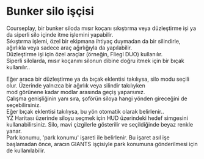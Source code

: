 # Bunker silo işçisi

  
Courseplay, bir bunker siloda mısır koçanı sıkıştırma veya düzleştirme işi ya da siperli silo içinde itme işlemini yapabilir.  
Sıkıştırma işlemi, özel bir ekipmana ihtiyaç duymadan da bir silindirle, ağırlıkla veya sadece araç ağırlığıyla da yapılabilir.  
Düzleştirme işi için özel araçlar (örneğin, Fliegl DUO) kullanılır.  
Siperli silolarda, mısır koçanını silonun dibine doğru itmek için bir bıçak kullanılır..  


  
Eğer araca bir düzleştirme ya da bıçak eklentisi takılıysa, silo modu seçili olur. Üzerinde yalnızca bir ağırlık veya silindir takılıyken  
mod görünene kadar modlar arasında geçiş yaparsınız.  
Çalışma genişliğinin yanı sıra, şoförün siloya hangi yönden gireceğini de seçebilirsiniz.   
Eğer bıçak eklentisi takılıysa, bu yön otomatik olarak belirlenir..  
YZ Haritası üzerinde siloyu seçmek için HUD üzerindeki hedef simgesini kullanabilirsiniz. Silo, mavi çizgilerle gösterilir ve seçildiğinde beyaz renkle yanar.  
Park konumu, 'park konumu' işareti ile belirlenir. Bu işaret asıl işe başlamadan önce, aracın GIANTS işçisiyle park konumuna gönderilmesi için de kullanılabilir.  
  


